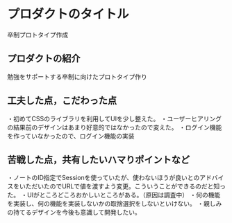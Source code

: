 # プロダクトのタイトル
卒制プロトタイプ作成
## プロダクトの紹介
勉強をサポートする卒制に向けたプロトタイプ作り

## 工夫した点，こだわった点
・初めてCSSのライブラリを利用してUIを少し整えた。
・ユーザーヒアリングの結果前のデザインはあまり好意的ではなかったので変えた。
・ログイン機能を作っていなかったので、ログイン機能の実装
## 苦戦した点，共有したいハマりポイントなど
・ノートのID指定でSessionを使っていたが、使わないほうが良いとのアドバイスをいただいたのでURLで値を渡すよう変更。こういうことができるのだと知った。
・UIがところどころおかしいところがある。（原因は調査中）
・何の機能を実装し、何の機能を実装しないかの取捨選択をしないといけない。
・親しみの持てるデザインを今後も意識して開発したい。
